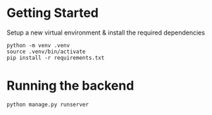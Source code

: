# Getting Started

Setup a new virtual environment & install the required dependencies
```
python -m venv .venv
source .venv/bin/activate
pip install -r requirements.txt
```

# Running the backend

`python manage.py runserver`